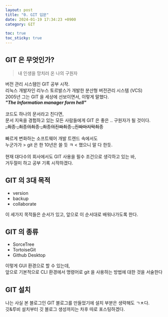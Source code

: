 ```yaml
---
layout: post
title: "0. GIT 입문"
date: 2024-01-19 17:34:23 +0900
category: GIT

toc: true
toc_sticky: true
---
```

## GIT 은 무엇인가?

> 내 인생을 망치러 온 나의 구원자

버전 관리 시스템인 GIT 공부 시작.  
리눅스 개발자인 리누스 토르발스가 개발한 분산형 버전관리 시스템 (VCS)  
2005년 그는 GIT 을 세상에 선보이면서, 이렇게 말했다.  
***"The Information manager form hell"***
<br><br>
코드도 하나의 문서라고 친다면,  
문서 지옥을 경험하고 있는 모든 사람들에게 GIT 은 좋은 .. 구원자가 될 것이다.  
~~_최종 _최종의최종 _최종의진짜최종 _진짜마지막최종~~
<br><br>
빠르게 변화하는 소프트웨어 개발 트렌드 속에서도  
누군가가 > git 은 한 10년은 쓸 듯 ㅋ <  했으니 말 다 한듯.
<br><br>
현재 대다수의 회사에서도 GIT 사용을 필수 조건으로 생각하고 있는 바,   
거두절미 하고 공부 기록 시작하겠다.

## GIT 의 3대 목적 
- version
- backup
- collaborate 


이 세가지 목적들은 순서가 있고, 앞으로 이 순서대로 배워나가도록 한다.  

## GIT 의 종류
- SorceTree 
- TortoiseGit
- Github Desktop

이렇게 GUI 환경으로 할 수 있는데,  
앞으로 기본적으로 CLI 환경에서 명령어로 git 을 사용하는 방법에 대한 것을 서술한다

## GIT 설치
나는 사실 본 블로그인 GIT 블로그를 만들었기에 설치 부분은 생략해도 ㄱㅊ다.  
깃&루비 설치부터 깃 블로그 생성까지는 차후 따로 포스팅하겠다.  

